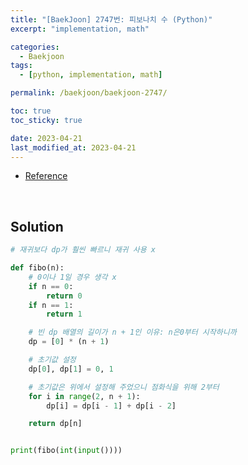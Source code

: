 ```yaml
---
title: "[BaekJoon] 2747번: 피보나치 수 (Python)"
excerpt: "implementation, math"

categories:
  - Baekjoon
tags:
  - [python, implementation, math]

permalink: /baekjoon/baekjoon-2747/

toc: true
toc_sticky: true

date: 2023-04-21
last_modified_at: 2023-04-21
---
```


- [Reference](https://www.acmicpc.net/problem/2747)


<br>

## Solution

```python
# 재귀보다 dp가 훨씬 빠르니 재귀 사용 x

def fibo(n):
    # 0이나 1일 경우 생각 x
    if n == 0:
        return 0
    if n == 1:
        return 1

    # 빈 dp 배열의 길이가 n + 1인 이유: n은0부터 시작하니까
    dp = [0] * (n + 1)

    # 초기값 설정
    dp[0], dp[1] = 0, 1

    # 초기값은 위에서 설정해 주었으니 점화식을 위해 2부터
    for i in range(2, n + 1):
        dp[i] = dp[i - 1] + dp[i - 2]

    return dp[n]


print(fibo(int(input())))
```
